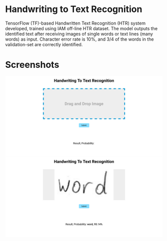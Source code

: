 # Handwriting to Text Recognition

TensorFlow (TF)-based Handwritten Text Recognition (HTR) system developed, trained using IAM off-line HTR dataset. The model outputs the identified text after receiving images of single words or text lines (many words) as input. Character error rate is 10%, and 3/4 of the words in the validation-set are correctly identified.

# Screenshots

![](Docs/readme_media/Initial.png)
![](Docs/readme_media/Final.png)
